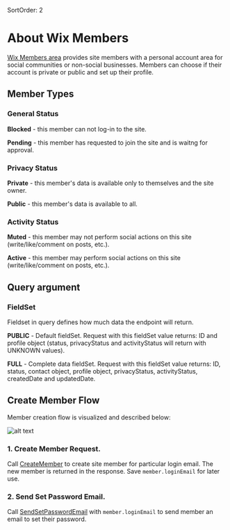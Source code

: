 SortOrder: 2
# About Wix Members

[Wix Members area](https://support.wix.com/en/article/about-members-area) provides site members with a personal account area for social communities or non-social businesses. 
Members can choose if their account is private or public and set up their profile.

## Member Types

### General Status

**Blocked** - this member can not log-in to the site. 

**Pending** - this member has requested to join the site and is waitng for approval.

### Privacy Status

**Private** - this member's data is available only to themselves and the site owner.

**Public** - this member's data is available to all.

### Activity Status

**Muted** - this member may not perform social actions on this site (write/like/comment on posts, etc.).

**Active** - this member may perform social actions on this site (write/like/comment on posts, etc.).

## Query argument

### FieldSet

Fieldset in query defines how much data the endpoint will return.

**PUBLIC** - Default fieldSet. Request with this fieldSet value returns: ID and profile object (status, privacyStatus and activityStatus will return with UNKNOWN values).

**FULL** - Complete data fieldSet. Request with this fieldSet value returns: ID, status, contact object, profile object, privacyStatus, activityStatus, createdDate and updatedDate.

## Create Member Flow

Member creation flow is visualized and described below:

![alt text](https://s3.amazonaws.com/wixplorer-readme-images/members%2Fcreate-member-flow.png)

### 1. Create Member Request. 

Call [CreateMember]() to create site member for particular login email.
The new member is returned in the response. Save `member.loginEmail` for later use.

### 2. Send Set Password Email. 

Call [SendSetPasswordEmail](https://bo.wix.com/wix-docs/rest/drafts/member-authentication/authentication/send-set-password-email) 
with `member.loginEmail` to send member an email to set their password.
